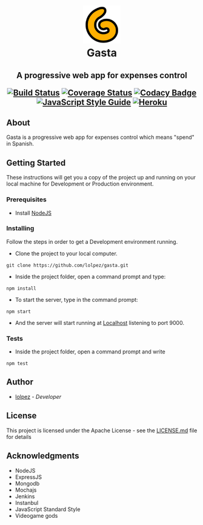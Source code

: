 <h1 align="center">
    <a href="https://github.com/lolpez/gasta">
        <img src="https://raw.githubusercontent.com/lolpez/gasta/master/public/img/gasta-logo.png" alt="testcafe" height=100 />
    </a>
    <br>Gasta
</h1>
<h2 align="center">
A progressive web app for expenses control

[![Build Status](https://travis-ci.com/lolpez/gasta.svg?branch=master)](https://travis-ci.com/lolpez/gasta)
[![Coverage Status](https://coveralls.io/repos/github/lolpez/gasta/badge.svg?branch=master)](https://coveralls.io/github/lolpez/gasta?branch=master)
[![Codacy Badge](https://api.codacy.com/project/badge/Grade/0164d9a766e34481a176d0e170507ef2)](https://www.codacy.com/app/lolpez/gasta?utm_source=github.com&amp;utm_medium=referral&amp;utm_content=lolpez/gasta&amp;utm_campaign=Badge_Grade)
[![JavaScript Style Guide](https://img.shields.io/badge/code_style-standard-brightgreen.svg)](https://standardjs.com)
[![Heroku](https://heroku-badge.herokuapp.com/?app=gasta&style=flat&svg=1)](https://gasta.herokuapp.com/)
</h2>

## About

Gasta is a progressive web app for expenses control which means "spend" in Spanish.

## Getting Started

These instructions will get you a copy of the project up and running on your local machine for Development or Production environment.

### Prerequisites

* Install [NodeJS](https://nodejs.org)

### Installing

Follow the steps in order to get a Development environment running.

* Clone the project to your local computer.
```
git clone https://github.com/lolpez/gasta.git
```

* Inside the project folder, open a command prompt and type:
```
npm install
```
* To start the server, type in the command prompt:
```
npm start
```
* And the server will start running at <a href="http://localhost:3000" target="_blank">Localhost</a> listening to port 9000.

### Tests

* Inside the project folder, open a command prompt and write
```
npm test
```

## Author

* [lolpez](https://github.com/lolpez) - *Developer*

## License

This project is licensed under the Apache License - see the [LICENSE.md](LICENSE) file for details

## Acknowledgments

* NodeJS
* ExpressJS
* Mongodb
* Mochajs
* Jenkins
* Instanbul
* JavaScript Standard Style
* Videogame gods
